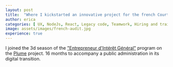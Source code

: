 ```yaml
---
layout: post
title:  "Where I kickstarted an innovative project for the french Court of Audit"
author: erica
categories: [ UX, NodeJs, React, Legacy code, Teamwork, Hiring and training, Custommer support and training, Communication ]
image: assets/images/french-audit.jpg
experience: true
---
```


I joined the 3d season of the <a href="https://eig.etalab.gouv.fr/">"Entrepreneur d'Intérêt Général"</a> program on the <a href="https://eig.etalab.gouv.fr/defis/plume/">Plume</a> project. 16 months to accompany a public administration in its digital transition.